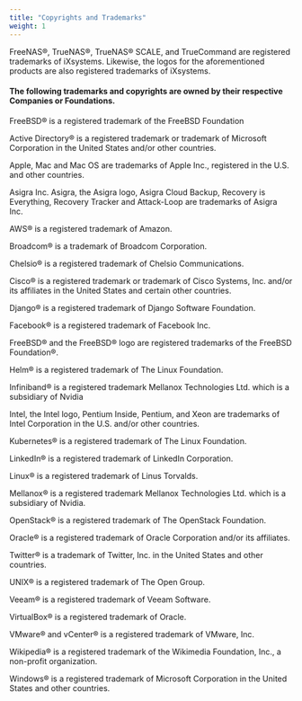 ```yaml
---
title: "Copyrights and Trademarks"
weight: 1
---
```


FreeNAS®, TrueNAS®, TrueNAS® SCALE, and TrueCommand are registered trademarks of iXsystems. 
Likewise, the logos for the aforementioned products are also registered trademarks of iXsystems.

#### The following trademarks and copyrights are owned by their respective Companies or Foundations.

FreeBSD® is a registered trademark of the FreeBSD Foundation

Active Directory® is a registered trademark or trademark of Microsoft Corporation in the United States and/or other countries.

Apple, Mac and Mac OS are trademarks of Apple Inc., registered in the U.S. and other countries.

Asigra Inc. Asigra, the Asigra logo, Asigra Cloud Backup, Recovery is Everything, Recovery Tracker and Attack-Loop are trademarks of Asigra Inc.

AWS® is a registered trademark of Amazon. 

Broadcom® is a trademark of Broadcom Corporation.

Chelsio® is a registered trademark of Chelsio Communications.

Cisco® is a registered trademark or trademark of Cisco Systems, Inc. and/or its affiliates in the United States and certain other countries.

Django® is a registered trademark of Django Software Foundation.

Facebook® is a registered trademark of Facebook Inc.

FreeBSD® and the FreeBSD® logo are registered trademarks of the FreeBSD Foundation®.

Helm® is a registered trademark of The Linux Foundation.

Infiniband® is a registered trademark Mellanox Technologies Ltd. which is a subsidiary of Nvidia

Intel, the Intel logo, Pentium Inside, Pentium, and Xeon are trademarks of Intel Corporation in the U.S. and/or other countries.

Kubernetes® is a registered trademark of The Linux Foundation.

LinkedIn® is a registered trademark of LinkedIn Corporation.

Linux® is a registered trademark of Linus Torvalds.

Mellanox® is a registered trademark Mellanox Technologies Ltd. which is a subsidiary of Nvidia.

OpenStack® is a registered trademark of The OpenStack Foundation.

Oracle® is a registered trademark of Oracle Corporation and/or its affiliates.

Twitter® is a trademark of Twitter, Inc. in the United States and other countries.

UNIX® is a registered trademark of The Open Group.

Veeam® is a registered trademark of Veeam Software. 

VirtualBox® is a registered trademark of Oracle.

VMware® and vCenter® is a registered trademark of VMware, Inc.

Wikipedia® is a registered trademark of the Wikimedia Foundation, Inc., a non-profit organization.

Windows® is a registered trademark of Microsoft Corporation in the United States and other countries.